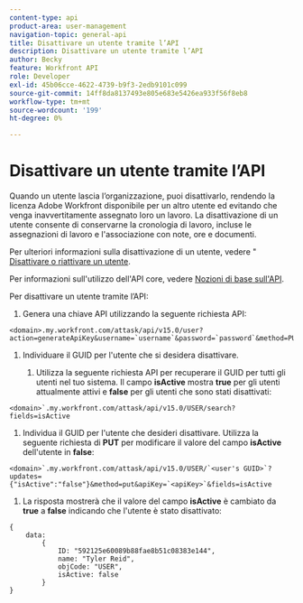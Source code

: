 ```yaml
---
content-type: api
product-area: user-management
navigation-topic: general-api
title: Disattivare un utente tramite l’API
description: Disattivare un utente tramite l’API
author: Becky
feature: Workfront API
role: Developer
exl-id: 45b06cce-4622-4739-b9f3-2edb9101c099
source-git-commit: 14ff8da8137493e805e683e5426ea933f56f8eb8
workflow-type: tm+mt
source-wordcount: '199'
ht-degree: 0%

---
```



# Disattivare un utente tramite l’API

Quando un utente lascia l’organizzazione, puoi disattivarlo, rendendo la licenza Adobe Workfront disponibile per un altro utente ed evitando che venga inavvertitamente assegnato loro un lavoro. La disattivazione di un utente consente di conservarne la cronologia di lavoro, incluse le assegnazioni di lavoro e l&#39;associazione con note, ore e documenti.

Per ulteriori informazioni sulla disattivazione di un utente, vedere &quot; [Disattivare o riattivare un utente](../../administration-and-setup/add-users/create-and-manage-users/deactivate-a-user.md).

Per informazioni sull&#39;utilizzo dell&#39;API core, vedere [Nozioni di base sull&#39;API](../../wf-api/general/api-basics.md).

Per disattivare un utente tramite l’API:

1. Genera una chiave API utilizzando la seguente richiesta API:

```
<domain>.my.workfront.com/attask/api/v15.0/user?action=generateApiKey&username=`username`&password=`password`&method=PUT`
```

1. Individuare il GUID per l&#39;utente che si desidera disattivare.

   1. Utilizza la seguente richiesta API per recuperare il GUID per tutti gli utenti nel tuo sistema. Il campo **isActive** mostra **true** per gli utenti attualmente attivi e **false** per gli utenti che sono stati disattivati:

```
<domain>`.my.workfront.com/attask/api/v15.0/USER/search?fields=isActive
```

1. Individua il GUID per l&#39;utente che desideri disattivare. Utilizza la seguente richiesta di **PUT** per modificare il valore del campo **isActive** dell&#39;utente in **false**:

```
<domain>`.my.workfront.com/attask/api/v15.0/USER/`<user's GUID>`?updates={"isActive":"false"}&method=put&apiKey=`<apiKey>`&fields=isActive
```

1. La risposta mostrerà che il valore del campo **isActive** è cambiato da **true** a **false** indicando che l&#39;utente è stato disattivato:

<!-- [Copy](javascript:void(0);) -->
<pre><code>{<br>&nbsp;&nbsp;&nbsp;&nbsp;data:&nbsp;&nbsp;&nbsp;&nbsp;&nbsp;&nbsp;<br>&nbsp;&nbsp;&nbsp;&nbsp;&nbsp;&nbsp;&nbsp;&nbsp;{&nbsp;&nbsp;&nbsp;&nbsp;&nbsp;&nbsp;&nbsp;&nbsp;&nbsp;&nbsp;<br>&nbsp;&nbsp;&nbsp;&nbsp;&nbsp;&nbsp;&nbsp;&nbsp;&nbsp;&nbsp;&nbsp;&nbsp;ID:&nbsp;"592125e60089b88fae8b51c08383e144",<br>&nbsp;&nbsp;&nbsp;&nbsp;&nbsp;&nbsp;&nbsp;&nbsp;&nbsp;&nbsp;&nbsp;&nbsp;name:&nbsp;"Tyler Reid",<br>&nbsp;&nbsp;&nbsp;&nbsp;&nbsp;&nbsp;&nbsp;&nbsp;&nbsp;&nbsp;&nbsp;&nbsp;objCode:&nbsp;"USER",<br>&nbsp;&nbsp;&nbsp;&nbsp;&nbsp;&nbsp;&nbsp;&nbsp;&nbsp;&nbsp;&nbsp;&nbsp;isActive:&nbsp;false&nbsp;&nbsp;&nbsp;&nbsp;&nbsp;<br>&nbsp;&nbsp;&nbsp;&nbsp;&nbsp;&nbsp;&nbsp;&nbsp;}<br>}<br></code></pre>
